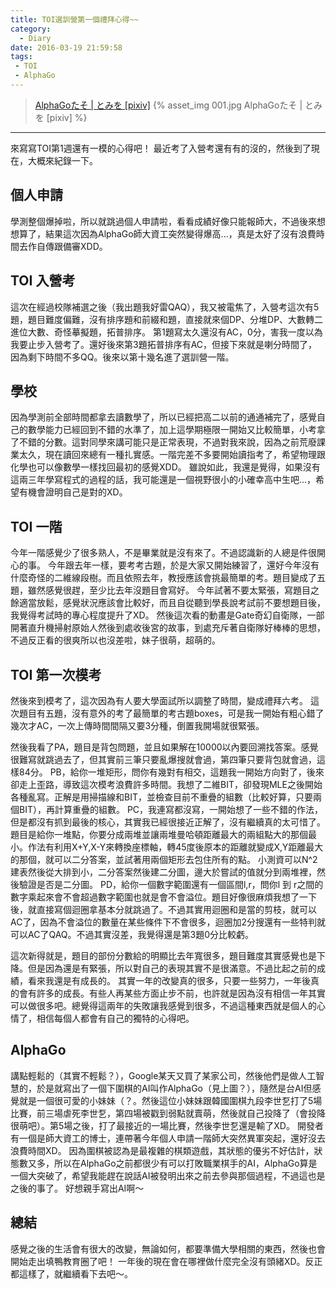 ```yaml
---
title: TOI選訓營第一個禮拜心得~~
category:
  - Diary
date: 2016-03-19 21:59:58
tags:
 - TOI
 - AlphaGo
---
```


 > [AlphaGoたそ | とみを [pixiv]](http://www.pixiv.net/member_illust.php?mode=medium&illust_id=55824195)
{% asset_img 001.jpg AlphaGoたそ | とみを [pixiv] %}

-----------------------

來寫寫TOI第1週還有一模的心得吧！
最近考了入營考還有有的沒的，然後到了現在，大概來紀錄一下。

<!--more-->

## 個人申請

學測整個爆掉啦，所以就跳過個人申請啦，看看成績好像只能報師大，不過後來想想算了，結果這次因為AlphaGo師大資工突然變得爆高...，真是太好了沒有浪費時間去作自傳跟備審XDD。

## TOI 入營考

這次在經過校隊補選之後（我出題我好雷QAQ），我又被電焦了，入營考這次有5題，題目難度偏難，沒有排序題和前綴和題，直接就來個DP、分堆DP、大數轉二進位大數、奇怪摹擬題，拓普排序。
第1題寫太久還沒有AC，0分，害我一度以為我要止步入營考了。還好後來第3題拓普排序有AC，但接下來就是喇分時間了，因為剩下時間不多QQ。後來以第十幾名進了選訓營一階。

## 學校

因為學測前全部時間都拿去讀數學了，所以已經把高二以前的通通補完了，感覺自己的數學能力已經回到不錯的水準了，加上這學期極限一開始又比較簡單，小考拿了不錯的分數。這對同學來講可能只是正常表現，不過對我來說，因為之前荒廢課業太久，現在讀回來總有一種扎實感。一階完差不多要開始讀指考了，希望物理跟化學也可以像數學一樣找回最初的感覺XDD。
雖說如此，我還是覺得，如果沒有這兩三年學寫程式的過程的話，我可能還是一個視野很小的小確幸高中生吧...，希望有機會證明自己是對的XD。

## TOI 一階

今年一階感覺少了很多熟人，不是畢業就是沒有來了。不過認識新的人總是件很開心的事。
今年跟去年一樣，要考考古題，於是大家又開始練習了，還好今年沒有什麼奇怪的二維線段樹。而且依照去年，教授應該會挑最簡單的考。題目變成了五題，雖然感覺很趕，至少比去年沒題目會寫好。
今年試著不要太緊張，寫題目之餘適當放鬆，感覺狀況應該會比較好，而且自從聽到學長說考試前不要想題目後，我覺得考試時的專心程度提升了XD。
然後這次看的動畫是Gate奇幻自衛隊，一部開著直升機掃射原始人然後到處收後宮的故事，到處充斥著自衛隊好棒棒的思想，不過反正看的很爽所以也沒差啦，妹子很萌，超萌的。

## TOI 第一次模考

然後來到模考了，這次因為有人要大學面試所以調整了時間，變成禮拜六考。
這次題目有五題，沒有意外的考了最簡單的考古題boxes，可是我一開始有粗心錯了幾次才AC，一次上傳時間間隔又要3分種，倒置我開場就很緊張。

然後我看了PA，題目是背包問題，並且如果解在10000以內要回溯找答案。感覺很難寫就跳過去了，但其實前三筆只要亂爆搜就會過，第四筆只要背包就會過，這樣84分。
PB，給你一堆矩形，問你有幾對有相交，這題我一開始方向對了，後來卻走上歪路，導致這次模考浪費許多時間。我想了二維BIT，卻發現MLE之後開始各種亂寫。正解是用掃描線和BIT，並檢查目前不重疊的組數（比較好算，只要兩個BIT），再計算重疊的組數。
PC，我連寫都沒寫，一開始想了一些不錯的作法，但是都沒有抓到最後的核心，其實我已經很接近正解了，沒有繼續真的太可惜了。題目是給你一堆點，你要分成兩堆並讓兩堆曼哈頓距離最大的兩組點大的那個最小。作法有利用X+Y,X-Y來轉換座標軸，轉45度後原本的距離就變成X,Y距離最大的那個，就可以二分答案，並試著用兩個矩形去包住所有的點。
小測資可以N^2建表然後從大排到小，二分答案然後建二分圖，邊大於嘗試的值就分到兩堆裡，然後驗證是否是二分圖。
PD，給你一個數字範圍還有一個區間l,r，問你l 到 r之間的數字乘起來會不會超過數字範圍也就是會不會溢位。題目好像很麻煩我想了一下後，就直接寫個迴圈拿基本分就跳過了。不過其實用迴圈和是當的剪枝，就可以AC了，因為不會溢位的數量在某些條件下不會很多，迴圈加2分搜還有一些特判就可以AC了QAQ。不過其實沒差，我覺得還是第3題0分比較虧。

這次新得就是，題目的部份分數給的明顯比去年寬很多，題目難度其實感覺也是下降。但是因為還是有緊張，所以對自己的表現其實不是很滿意。不過比起之前的成績，看來我還是有成長的。
其實一年的改變真的很多，只要一些努力，一年後真的會有許多的成長。有些人再某些方面止步不前，也許就是因為沒有相信一年其實可以做很多吧。總覺得這兩年的失敗讓我感覺到很多，不過這種東西就是個人的心情了，相信每個人都會有自己的獨特的心得吧。

## AlphaGo

講點輕鬆的（其實不輕鬆？），Google某天又買了某家公司，然後他們是做人工智慧的，於是就寫出了一個下圍棋的AI叫作AlphaGo（見上圖？），隨然是台AI但感覺就是一個很可愛的小妹妹（？。然後這位小妹妹跟韓國圍棋九段李世乭打了5場比賽，前三場虐死李世乭，第四場被戳到弱點就賣萌，然後就自己投降了（會投降很萌吧）。第5場之後，打了最接近的一場比賽，然後李世乭還是輸了XD。
開發者有一個是師大資工的博士，連帶著今年個人申請一階師大突然異軍突起，還好沒去浪費時間XD。
因為圍棋被認為是最複雜的棋類遊戲，其狀態的優劣不好估計，狀態數又多，所以在AlphaGo之前都很少有可以打敗職業棋手的AI，AlphaGo算是一個大突破了，希望我能趕在說話AI被發明出來之前去參與那個過程，不過這也是之後的事了。
好想親手寫出AI啊～

## 總結

感覺之後的生活會有很大的改變，無論如何，都要準備大學相關的東西，然後也會開始走出填鴨教育圈了吧！
一年後的現在會在哪裡做什麼完全沒有頭緒XD。反正都這樣了，就繼續看下去吧～。
